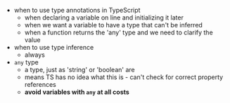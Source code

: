 - when to use type annotations in TypeScript
  - when declaring a variable on line and initializing it later
  - when we want a variable to have a type that can't be inferred
  - when a function returns the 'any' type and we need to clarify the value
- when to use type inference
  - always
- `any` type
  - a type, just as 'string' or 'boolean' are
  - means TS has no idea what this is - can't check for correct property references
  - **avoid variables with `any` at all costs**
